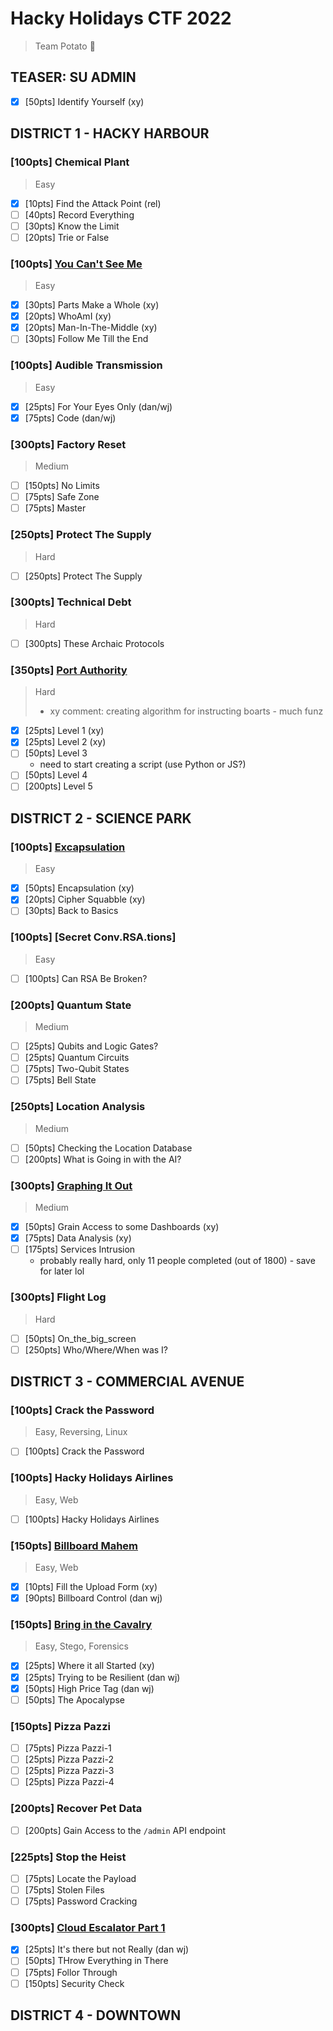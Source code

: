 # Hacky Holidays CTF 2022
> Team Potato 🥔

## TEASER: SU ADMIN
* [x] [50pts] Identify Yourself (xy)

## DISTRICT 1 - HACKY HARBOUR
### [100pts] Chemical Plant
> Easy
* [x] [10pts] Find the Attack Point (rel)
* [ ] [40pts] Record Everything
* [ ] [30pts] Know the Limit
* [ ] [20pts] Trie or False

### [100pts] [You Can't See Me](./district1/you_cant_see_me.md)
> Easy
* [x] [30pts] Parts Make a Whole (xy)
* [x] [20pts] WhoAmI (xy)
* [x] [20pts] Man-In-The-Middle (xy)
* [ ] [30pts] Follow Me Till the End

### [100pts] Audible Transmission
> Easy
* [x] [25pts] For Your Eyes Only (dan/wj)
* [x] [75pts] Code (dan/wj)

### [300pts] Factory Reset
> Medium
* [ ] [150pts] No Limits
* [ ] [75pts] Safe Zone
* [ ] [75pts] Master

### [250pts] Protect The Supply
> Hard
* [ ] [250pts] Protect The Supply

### [300pts] Technical Debt
> Hard
* [ ] [300pts] These Archaic Protocols

### [350pts] [Port Authority](./district1/port_authority.md)
> Hard
> * xy comment: creating algorithm for instructing boarts - much funz
* [x] [25pts] Level 1 (xy)
* [x] [25pts] Level 2 (xy)
* [ ] [50pts] Level 3
    * need to start creating a script (use Python or JS?)
* [ ] [50pts] Level 4
* [ ] [200pts] Level 5

## DISTRICT 2 - SCIENCE PARK
### [100pts] [Excapsulation](./district2/encapsulation.md)
> Easy
* [x] [50pts] Encapsulation (xy)
* [x] [20pts] Cipher Squabble (xy)
* [ ] [30pts] Back to Basics

### [100pts] [Secret Conv.RSA.tions]
> Easy
* [ ] [100pts] Can RSA Be Broken?

### [200pts] Quantum State
> Medium
* [ ] [25pts] Qubits and Logic Gates?
* [ ] [25pts] Quantum Circuits
* [ ] [75pts] Two-Qubit States
* [ ] [75pts] Bell State

### [250pts] Location Analysis
> Medium
* [ ] [50pts] Checking the Location Database
* [ ] [200pts] What is Going in with the AI?

### [300pts] [Graphing It Out](district2/graphing_it_out.md)
> Medium
* [x] [50pts] Grain Access to some Dashboards (xy)
* [x] [75pts] Data Analysis (xy)
* [ ] [175pts] Services Intrusion
    * probably really hard, only 11 people completed (out of 1800) - save for later lol

### [300pts] Flight Log
> Hard
* [ ] [50pts] On_the_big_screen
* [ ] [250pts] Who/Where/When was I?

## DISTRICT 3 - COMMERCIAL AVENUE

### [100pts] Crack the Password
> Easy, Reversing, Linux
- [ ] [100pts] Crack the Password

### [100pts] Hacky Holidays Airlines
> Easy, Web
- [ ] [100pts] Hacky Holidays Airlines

### [150pts] [Billboard Mahem](./district3/billboard_mahem.md)
> Easy, Web
- [x] [10pts] Fill the Upload Form (xy)
- [x] [90pts] Billboard Control (dan wj)

### [150pts] [Bring in the Cavalry](district3/bring_in_the_cavalry.md)
> Easy, Stego, Forensics
- [x] [25pts] Where it all Started (xy)
- [x] [25pts] Trying to be Resilient (dan wj)
- [x] [50pts] High Price Tag (dan wj)
- [ ] [50pts] The Apocalypse

### [150pts] Pizza Pazzi
- [ ] [75pts] Pizza Pazzi-1
- [ ] [25pts] Pizza Pazzi-2
- [ ] [25pts] Pizza Pazzi-3
- [ ] [25pts] Pizza Pazzi-4

### [200pts] Recover Pet Data
- [ ] [200pts] Gain Access to the `/admin` API endpoint

### [225pts] Stop the Heist
- [ ] [75pts] Locate the Payload
- [ ] [75pts] Stolen Files
- [ ] [75pts] Password Cracking

### [300pts] [Cloud Escalator Part 1](district3/cloud.md)
- [x] [25pts] It's there but not Really (dan wj)
- [ ] [50pts] THrow Everything in There
- [ ] [75pts] Follor Through
- [ ] [150pts] Security Check

## DISTRICT 4 - DOWNTOWN
